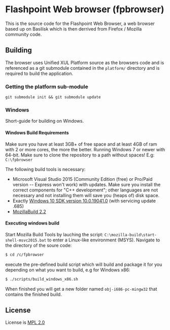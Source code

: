 # Flashpoint Web browser (fpbrowser)

This is the source code for the Flashpoint Web Browser, a web browser based up on Basilisk which is then derrived from Firefox / Mozilla community code.

## Building
The browser uses Unified XUL Platform source as the browsers code and is referenced as a git submodule contained in the `platform/` directory and is required to build the application.
### Getting the platform sub-module
`git submodule init && git submodule update`

### Windows
Short-guide for building on Windows.
#### Windows Build Requirements
Make sure you have at least 3GB+ of free space and at least 4GB of ram with 2 or more cores, the more the better. Running Windows 7 or newer with 64-bit.
Make sure to clone the repository to a path without spaces! E.g: `C:\fpbrowser`

The following build tools is necessary:
- Microsoft Visual Studio 2015 (Community Edition (free) or Pro/Paid version -- Express won't work) with updates.
Make sure you install the correct components for "C++ development"; other languages are not necessary and not installing them will save you (heaps of) disk space.
- Exactly [Windows 10 SDK version 10.0.19041.0](https://developer.microsoft.com/en-us/windows/downloads/sdk-archive/) (with servicing update .685)
- [MozillaBuild 2.2](https://ftp.mozilla.org/pub/mozilla/libraries/win32/MozillaBuildSetup-2.2.0.exe)

#### Executing windows build
Start Mozilla Build Tools by lauching the script: `C:\mozilla-build\start-shell-msvc2015.bat` to enter a Linux-like environment (MSYS). Navigate to the directory of the soure code:
```bash
$ cd /c/fpbrowser
```
execute the pre-defined build script which will build and package it for you depending on what you want to build, e.g for Windows x86:
```bash
$ ./scripts/build_windows_x86.sh
```
When finished you will get a new folder named `obj-i686-pc-mingw32` that contains the finished build.
## License
License is [MPL 2.0](https://www.mozilla.org/en-US/MPL/2.0)
